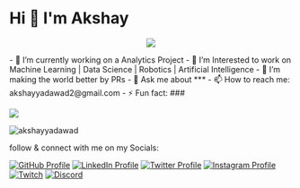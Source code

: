 <h1 align="left"> Hi 👋 I'm Akshay </h1>

<p align="center">
  <a href="https://github.com/akshayyadawad"><img src="https://readme-typing-svg.herokuapp.com?lines=Self+taught+Data+Analyst;Always+learning+new+things&center=true&width=380&height=45"></a>
</p>
- 🔭 I’m currently working on a Analytics Project
- 🌱 I’m Interested to work on Machine Learning | Data Science | Robotics | Artificial Intelligence
- 👯 I’m making the world better by PRs 
- 💬 Ask me about ***
- 📫 How to reach me: akshayyadawad2@gmail.com
- ⚡ Fun fact: ###

<a href="https://www.github.com/akshayyadawad" target="_blank" rel="noreferrer"><img
src="https://img.shields.io/github/followers/akshayyadawad?logo=github&style=for-the-badge&color=0891b2&labelColor=1c1917" /></a>
<p align="left"> <img src="https://komarev.com/ghpvc/?username=akshayyadawad&label=Profile%20views&color=0e75b6&style=flat" alt="akshayyadawad" /> </p>

follow & connect with me on my Socials:

[![GitHub Profile](https://img.shields.io/badge/GitHub-100000?style=for-the-badge&logo=github&logoColor=white)](https://www.github.com/akshayyadawad)
[![LinkedIn Profile](https://img.shields.io/badge/LinkedIn-0077B5?style=for-the-badge&logo=linkedin&logoColor=white)](https://www.linkedin.com/in/akshayyadawad)
[![Twitter Profile](https://img.shields.io/badge/Twitter-1DA1F2?style=for-the-badge&logo=twitter&logoColor=white)](https://twitter.com/)
[![Instagram Profile](https://img.shields.io/badge/Instagram-E4405F?style=for-the-badge&logo=instagram&logoColor=white)](https://instagram.com/)
[![Twitch](https://img.shields.io/badge/Twitch-9146FF?style=for-the-badge&logo=twitch&logoColor=white)](https://twitch.tv/)
[![Discord](https://img.shields.io/discord/814191682282717194.svg?label=Discord&logo=Discord&colorB=7289da&style=for-the-badge)](https://discord.com/)

<!--
<h4>A Data Analyst</h4>

**akshayyadawad/akshayyadawad** is a ✨ _special_ ✨ repository because its `README.md` (this file) appears on your GitHub profile.

Here are some ideas to get you started:

- 🔭 I’m currently working on ...
- 🌱 I’m currently learning ...
- 👯 I’m looking to collaborate on ...
- 🤔 I’m looking for help with ...
- 💬 Ask me about ...
- 📫 How to reach me: ...
- 😄 Pronouns: ...
- ⚡ Fun fact: ...
-->
